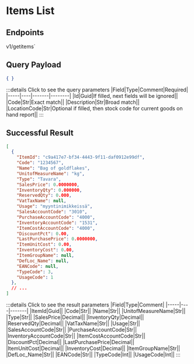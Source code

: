 # Items List

## Endpoints

<!--@include: @/dist/md/api_url.md-->v1/getitems`

## Query Payload
```json
{ }
```
:::details Click to see the query parameters
|Field|Type|Comment|Required|
|-----|----|-------|--------|
|Id|Guid|If filled, next fields will be ignored||
|Code|Str|Exact match||
|Description|Str|Broad match||
|LocationCode|Str|Optional if filled, then stock code for current goods on hand report||
:::

## Successful Result
```json
[
  {
    "ItemId": "c9a417e7-bf34-4443-9f11-daf0912e99df",
    "Code": "1234567",
    "Name": "Bag of goldflakes",
    "UnitofMeasureName": "kg",
    "Type": "Tavara",
    "SalesPrice": 0.0000000,
    "InventoryQty": 0.000000,
    "ReservedQty": 0.000,
    "VatTaxName": null,
    "Usage": "myyntinimikkeissä",
    "SalesAccountCode": "3010",
    "PurchaseAccountCode": "4000",
    "InventoryAccountCode": "1531",
    "ItemCostAccountCode": "4000",
    "DiscountPct": 0.00,
    "LastPurchasePrice": 0.0000000,
    "ItemUnitCost": 0.00,
    "InventoryCost": 0.00,
    "ItemGroupName": null,
    "DefLoc_Name": null,
    "EANCode": null,
    "TypeCode": 3,
    "UsageCode": 1
  },
  // ...
]
```
:::details Click to see the result parameters
|Field|Type|Comment|
|-----|----|-------|
|ItemId|Guid||
|Code|Str||
|Name|Str||
|UnitofMeasureName|Str||
|Type|Str||
|SalesPrice|Decimal||
|InventoryQty|Decimal||
|ReservedQty|Decimal||
|VatTaxName|Str||
|Usage|Str||
|SalesAccountCode|Str||
|PurchaseAccountCode|Str||
|InventoryAccountCode|Str||
|ItemCostAccountCode|Str||
|DiscountPct|Decimal||
|LastPurchasePrice|Decimal||
|ItemUnitCost|Decimal||
|InventoryCost|Decimal||
|ItemGroupName|Str||
|DefLoc_Name|Str||
|EANCode|Str||
|TypeCode|Int||
|UsageCode|Int||
:::
